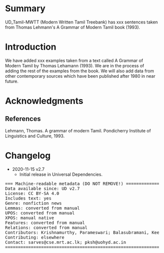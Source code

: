 # Summary

UD_Tamil-MWTT (Modern Written Tamil Treebank) has xxx sentences taken from Thomas Lehmann's A Grammar of Modern Tamil
book (1993).


# Introduction

We have added xxx examples taken from a text called A Grammar of Modern Tamil by Thomas Lehamann (1993). We are in the process of adding the rest of the examples from the book. We will also add data from other contemporary sources which have been published after 1980 in near future. 


# Acknowledgments



## References

Lehmann, Thomas. A grammar of modern Tamil. Pondicherry Institute of Linguistics and Culture, 1993.


# Changelog

* 2020-11-15 v2.7
  * Initial release in Universal Dependencies.


<pre>
=== Machine-readable metadata (DO NOT REMOVE!) ================================
Data available since: UD v2.7
License: CC BY-SA 4.0
Includes text: yes
Genre: nonfiction news
Lemmas: converted from manual
UPOS: converted from manual
XPOS: manual native
Features: converted from manual
Relations: converted from manual
Contributors: Krishnamurthy, Parameswari; Balasubramani, Keerthana; K, Sarveswaran
Contributing: elsewhere
Contact: sarves@cse.mrt.ac.lk; pksh@uohyd.ac.in
===============================================================================
</pre>
